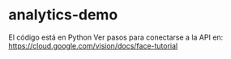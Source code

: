 # analytics-demo
El código está en Python
Ver pasos para conectarse a la API en: https://cloud.google.com/vision/docs/face-tutorial
